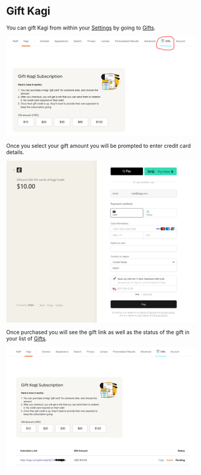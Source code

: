 # Gift Kagi

You can gift Kagi from within your [Settings](https://kagi.com/settings/) by going to [Gifts](https://kagi.com/settings?p=gift).

![Give Gift](media/give_gifts.png)

Once you select your gift amount you will be prompted to enter credit card details.

![Gift Credit Card](media/gift_credit_card.png)

Once purchased you will see the gift link as well as the status of the gift in your list of [Gifts](https://kagi.com/settings?p=gift).

![Gift List](media/gift_list.png)
